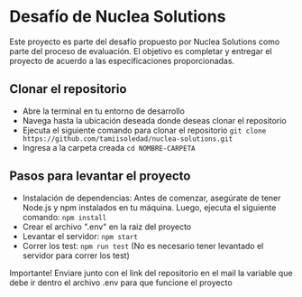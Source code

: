 # Desafío de Nuclea Solutions
Este proyecto es parte del desafío propuesto por Nuclea Solutions como parte del proceso de evaluación. El objetivo es completar y entregar el proyecto de acuerdo a las especificaciones proporcionadas.

## Clonar el repositorio
- Abre la terminal en tu entorno de desarrollo
- Navega hasta la ubicación deseada donde deseas clonar el repositorio
- Ejecuta el siguiente comando para clonar el repositorio
`git clone https://github.com/tamiisoledad/nuclea-solutions.git`
- Ingresa a la carpeta creada
`cd NOMBRE-CARPETA`

## Pasos para levantar el proyecto
- Instalación de dependencias:
  Antes de comenzar, asegúrate de tener Node.js y npm instalados en tu máquina. Luego, ejecuta el siguiente comando:
  `npm install`
- Crear el archivo ".env" en la raiz del proyecto
- Levantar el servidor:
  `npm start`
- Correr los test:
 `npm run test`
 (No es necesario tener levantado el servidor para correr los test)

 Importante! Enviare junto con el link del repositorio en el mail la variable que debe ir dentro el archivo .env para que funcione el proyecto